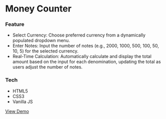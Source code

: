 
# Money Counter
### Feature
* Select Currency: Choose preferred currency from a dynamically populated dropdown menu.
* Enter Notes: Input the number of notes (e.g., 2000, 1000, 500, 100, 50, 10, 5) for the selected currency.
* Real-Time Calculation: Automatically calculate and display the total amount based on the input for each denomination, updating the total as users adjust the number of notes.

### Tech
* HTML5
* CSS3
* Vanilla JS

[View Demo](https://notecounter.netlify.app/)
